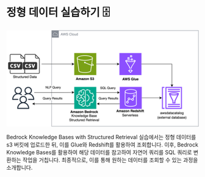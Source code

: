 # 정형 데이터 실습하기 🗄️

![architecture](img/structured-architecture.png)

Bedrock Knowledge Bases with Structured Retrieval 실습에서는 정형 데이터를 s3 버킷에 업로드한 뒤, 이를 Glue와 Redshift를 활용하여 조회합니다. 이후, Bedrock Knowledge Bases를 활용하여 해당 데이터를 참고하여 자연어 쿼리를 SQL 쿼리로 변환하는 작업을 거칩니다. 최종적으로, 이를 통해 원하는 데이터를 조회할 수 있는 과정을 소개합니다.